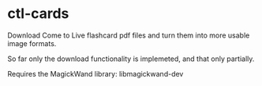# ctl-cards
Download Come to Live flashcard pdf files and turn them into more usable image formats.

So far only the download functionality is implemeted, and that only partially.

Requires the MagickWand library: libmagickwand-dev

